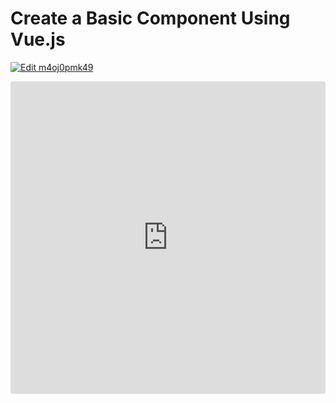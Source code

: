 # Create a Basic Component Using Vue.js

[![Edit m4oj0pmk49](https://codesandbox.io/static/img/play-codesandbox.svg)](https://codesandbox.io/s/m4oj0pmk49)

<iframe src="https://codesandbox.io/embed/m4oj0pmk49" style="width:100%; height:500px; border:0; border-radius: 4px; overflow:hidden;" sandbox="allow-modals allow-forms allow-popups allow-scripts allow-same-origin"></iframe>